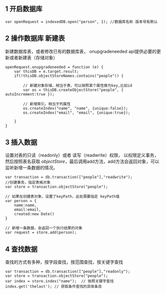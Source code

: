 ## 1 开启数据库
```
var openRequest = indexedDB.open("person", 1); //数据库名称 版本号有默认
```

## 2 操作数据库 新建表
新建数据库表，或者修改已有的数据库表， onupgradeneeded api提供必要的更新或者新建表（存储对象） <br >
```
openRequest.onupgradeneeded = function (e) {
    var thisDB = e.target.result;
    if(!thisDB.objectStoreNames.contains("people")) {
        
        // 新建对象存储，相当于表，可以按照某个属性做为key,比如id
        var os = thisDB.createObjectStore("people", { autoIncrement:true });

        // 新增索引，相当于列属性
        os.createIndex("name", "name", {unique:false});
        os.createIndex("email", "email", {unique:true});

    }
}
```
## 3 插入数据
设置对表的只读（readonly）或者 读写（readwrite）权限， 以权限定义事务，然后按照表名获取 *objectStore*，最后调用add方法，add方法会返回对象，可以监听新增一条数据的情况。<br >
```
var transaction = db.transaction(["people"],"readwrite");
//创建事务，指定表格对象
var store = transaction.objectStore("people");

// 如果在创建表对象，设置了keyPath，此处需要指定 keyPath值
var person = {
    name:name,
    email:email,
    created:new Date()
}

// 新增一条数据，会返回一个执行结果的对象
var request = store.add(person);
```

## 4 查找数据
查找的方式有多种，按字段查找，按范围查找，按关键字查找 <br >

```
var transaction = db.transaction(["people"],"readonly");
var store = transaction.objectStore("people");
var index = store.index("name");  // 按照关键字查找
index.get('thelast'); // 获取条件查找的具体条目
```
